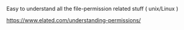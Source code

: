

Easy to understand all the file-permission related stuff ( unix/Linux )

https://www.elated.com/understanding-permissions/


